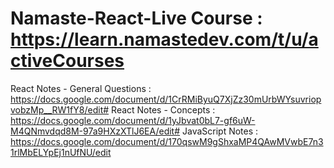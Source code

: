 # Namaste-React-Live Course : https://learn.namastedev.com/t/u/activeCourses
React Notes - General Questions : https://docs.google.com/document/d/1CrRMiByuQ7XjZz30mUrbWYsuvriopvobzMp__RW1fY8/edit#
React Notes - Concepts : https://docs.google.com/document/d/1yJbvat0bL7-gf6uW-M4QNmvdqd8M-97a9HXzXTlJ6EA/edit#
JavaScript Notes : https://docs.google.com/document/d/170qswM9gShxaMP4QAwMVwbE7n31rlMbELYpEj1nUfNU/edit
